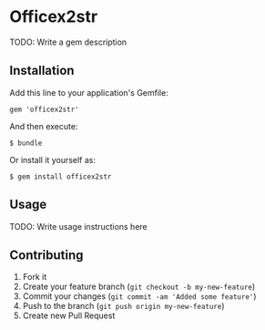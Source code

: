 # Officex2str

TODO: Write a gem description

## Installation

Add this line to your application's Gemfile:

    gem 'officex2str'

And then execute:

    $ bundle

Or install it yourself as:

    $ gem install officex2str

## Usage

TODO: Write usage instructions here

## Contributing

1. Fork it
2. Create your feature branch (`git checkout -b my-new-feature`)
3. Commit your changes (`git commit -am 'Added some feature'`)
4. Push to the branch (`git push origin my-new-feature`)
5. Create new Pull Request
